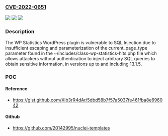 ### [CVE-2022-0651](https://cve.mitre.org/cgi-bin/cvename.cgi?name=CVE-2022-0651)
![](https://img.shields.io/static/v1?label=Product&message=WP%20Statistics&color=blue)
![](https://img.shields.io/static/v1?label=Version&message=13.1.5%3C%3D%2013.1.5%20&color=brighgreen)
![](https://img.shields.io/static/v1?label=Vulnerability&message=CWE-89%20SQL%20Injection&color=brighgreen)

### Description

The WP Statistics WordPress plugin is vulnerable to SQL Injection due to insufficient escaping and parameterization of the current_page_type parameter found in the ~/includes/class-wp-statistics-hits.php file which allows attackers without authentication to inject arbitrary SQL queries to obtain sensitive information, in versions up to and including 13.1.5.

### POC

#### Reference
- https://gist.github.com/Xib3rR4dAr/5dbd58b7f57a5037fe461fba8e696042

#### Github
- https://github.com/20142995/nuclei-templates

